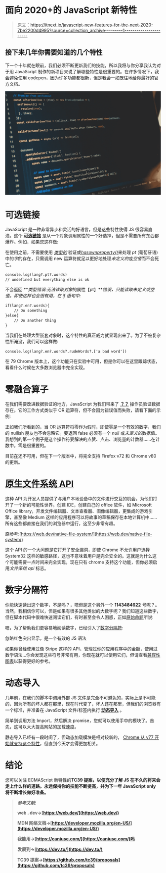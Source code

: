 # 面向 2020+的 JavaScript 新特性

> 原文：<https://itnext.io/javascript-new-features-for-the-next-2020-7be2200d4995?source=collection_archive---------1----------------------->

## 接下来几年你需要知道的几个特性

下一个十年就在眼前，我们必须不断更新我们的技能，所以我将与你分享我认为对于用 JavaScript 制作的新项目来说了解哪些特性是很重要的。在许多情况下，我会避免使用 codepen，因为许多功能都很新，但是我会一如既往地给你最好的官方文档。

![](img/4d5930827bcee17554770f39edbcae97.png)

# 可选链接

JavaScript 是一种非常异步和灵活的好语言，但是这些特性使得 JS 很容易崩溃。这个 [**可选链接**](https://developer.mozilla.org/en-US/docs/Web/JavaScript/Reference/Operators/Optional_chaining) 是从一个对象调用属性的一个好选择，但是不需要所有东西都爆炸。例如，如果您这样做:

在使用之前，不需要使用 [*类型的*](https://developer.mozilla.org/en-US/docs/Web/JavaScript/Reference/Operators/typeof) 验证或[*hasownproperty()*](https://developer.mozilla.org/en-US/docs/Web/JavaScript/Reference/Global_Objects/Object/hasOwnProperty)来处理 *pt* (葡萄牙语)中的*字*的存在，只需调用 new 运算符就足以更好地处理*未定义的*或*空值*而不会死亡。

```
console.log(lang?.pt?.words) 
// undefined but everything else is ok
```

不会返回 ***类型错误:无法读取对象*的属性【pt】***错误，只能读取未定义或空值。即使这样也会很有用，在 *if* 语句中:*

```
if(lang?.en?.words){
    // Do something 
}else{
    // Do another thing
}
```

当我们在处理大型嵌套对象时，这个特性的真正威力就显现出来了。为了不被复杂性所淹没，我们可以这样做:

```
console.log(lang?.en?.words?.rudeWords?.['a bad word'])
```

在 79 Chrome 版本上，这个功能只在实验中可用，但是你可以在这里跟踪状态，看看什么时候在大多数浏览器中完全实现。

# 零融合算子

在我们需要改进数据验证的地方，JavaScript 为我们带来了 [**？？**](https://developer.mozilla.org/en-US/docs/Web/JavaScript/Reference/Operators/Nullish_coalescing_operator) 操作员验证数据存在。它的工作方式类似于 OR 运算符，但不会因为错误值而失败，请看下面的示例:

正如我们所看到的，当 OR 运算符将零作为假时，即使零是一个有效的数字，我们的 nullish 朋友也不会忽略它。要返回 false 必须有一个 *null* 或*未定义的*数据值。我想到的第一个例子是这个操作符要解决的点赞、点击、浏览量的计数器……在计数中，零是很重要的。

目前[在](https://caniuse.com/#feat=mdn-javascript_operators_nullish_coalescing)还不可用，但在下一个版本中，将完全支持 Firefox v72 和 Chrome v80 的更新。

# [原生文件系统 API](https://wicg.github.io/native-file-system/)

这种 API 为开发人员提供了与用户本地设备中的文件进行交互的机会，为他们打开了一个新的可能性世界。创建 IDE，创建自己的 office 软件，如 Microsoft Office library，开发文件编辑器、文本查看器、图像编辑器，更集成的游戏引擎，甚至像 Medium 这样的应用程序可以将故事的草稿保存在本地计算机中……所有这些都直接在我们的浏览器中运行，这至少非常有趣。

原参考:[https://web.dev/native-file-system/](https://web.dev/native-file-system/)

这个 API 的一个大问题是它打开了安全漏洞，即使 Chrome 不允许用户选择 System32 这样的敏感路径，这也不意味着用户是完全安全的。这就是为什么这个可能需要一点时间来完全实现，现在只有 chrome 支持这个功能，但你必须启用*文件系统 api* 标志。

# 数字分隔符

你能快速读出这个数字，不是吗？，嗯但是这个另外一个 **1143484622** 号呢？。当然，我相信你可以，但是如果有很多其他类似的大数字呢？我们知道这些数字，但在脚本代码中很难快速阅读它们，有时甚至会令人困惑，正如[原始命题](https://github.com/tc39/proposal-numeric-separator)所说:

嗯，为了帮助我们更容易地阅读数字，已经引入了[数字分隔符](https://developer.mozilla.org/en-US/docs/Web/JavaScript/Reference/Lexical_grammar#Numeric_separators):

忽略红色突出显示，是一个有效的 JS 语法

如果你曾经使用过像 Stripe 这样的 API，管理过你的应用程序中的金额，使用过数学语法…你会发现这些符号非常有用，你现在就可以使用它们，但请查看[兼容性图表](https://caniuse.com/#feat=mdn-javascript_grammar_numeric_separators)以获得更好的参考。

# 动态导入

几年前，在我们的脚本中调用外部 JS 文件是完全不可避免的，实际上是不可能的，因为所有的坏人都在那里，现在时代变了，坏人还在那里，但我们的浏览器有一个标准，并准备在 JavaScript 文件/标签内执行 [**动态导入**](https://developer.mozilla.org/en-US/docs/Web/JavaScript/Reference/Statements/import#Dynamic_Imports) 。

简单到调用方法 Import，然后解决 promise，您就可以使用手中的模块了。首先，这可以大大提高网站的加载速度。

静态导入已经有一段时间了，但动态加载模块是相对较新的， [Chrome 从 v77 开始就支持这个特性](https://caniuse.com/#feat=es6-module-dynamic-import)，但直到今天才变得更加相关。

# 结论

您可以关注 ECMAScript 新特性的[](https://github.com/tc39/proposals)**TC39 提案，以便充分了解 JS 在不久的将来会走上什么样的道路。永远保持你的技能不断提高，并为下一年 JavaScript only 将不断增长做好准备。**

> ***参考文献:***
> 
> **web . dev→[https://web.dev/](https://web.dev/)**
> 
> **MDN 网络文档→[https://developer.mozilla.org/en-US/](https://developer.mozilla.org/en-US/)**
> 
> **我能用→[https://caniuse.com/](https://caniuse.com/)吗**
> 
> **发展到→[https://dev.to/](https://dev.to/)**
> 
> **TC39 提案→[https://github.com/tc39/proposals](https://github.com/tc39/proposals)**